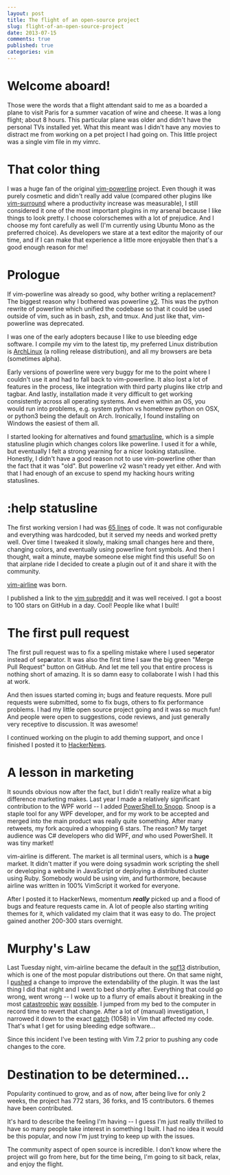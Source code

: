```yaml
---
layout: post
title: The flight of an open-source project
slug: flight-of-an-open-source-project
date: 2013-07-15
comments: true
published: true
categories: vim
---
```


# Welcome aboard!

Those were the words that a flight attendant said to me as a boarded a plane to visit Paris for a summer vacation of wine and cheese.  It was a long flight; about 8 hours.  This particular plane was older and didn't have the personal TVs installed yet.  What this meant was I didn't have any movies to distract me from working on a pet project I had going on.  This little project was a single vim file in my vimrc.

<!--more-->

# That color thing

I was a huge fan of the original [vim-powerline][a] project.  Even though it was purely cosmetic and didn't really add value (compared other plugins like [vim-surround][c] where a productivity increase was measurable), I still considered it one of the most important plugins in my arsenal because I like things to look pretty.  I choose colorschemes with a lot of prejudice.  And I choose my font carefully as well (I'm currently using Ubuntu Mono as the preferred choice).  As developers we stare at a text editor the majority of our time, and if I can make that experience a little more enjoyable then that's a good enough reason for me!

# Prologue

If vim-powerline was already so good, why bother writing a replacement?  The biggest reason why I bothered was powerline [v2][m].  This was the python rewrite of powerline which unified the codebase so that it could be used outside of vim, such as in bash, zsh, and tmux.  And just like that, vim-powerline was deprecated.

I was one of the early adopters because I like to use bleeding edge software.  I compile my vim to the latest tip, my preferred Linux distribution is [ArchLinux][e] (a rolling release distribution), and all my browsers are beta (sometimes alpha).

Early versions of powerline were very buggy for me to the point where I couldn't use it and had to fall back to vim-powerline.  It also lost a lot of features in the process, like integration with third party plugins like ctrlp and tagbar.  And lastly, installation made it very difficult to get working consistently across all operating systems.  And even within an OS, you would run into problems, e.g. system python vs homebrew python on OSX, or python3 being the default on Arch.  Ironically, I found installing on Windows the easiest of them all.

I started looking for alternatives and found [smartusline][f], which is a simple statusline plugin which changes colors like powerline.  I used it for a while, but eventually I felt a strong yearning for a nicer looking statusline.  Honestly, I didn't have a good reason not to use vim-powerline other than the fact that it was "old".  But powerline v2 wasn't ready yet either.  And with that I had enough of an excuse to spend my hacking hours writing statuslines.

# :help statusline

The first working version I had was [65 lines][g] of code.  It was not configurable and everything was hardcoded, but it served my needs and worked pretty well.  Over time I tweaked it slowly, making small changes here and there, changing colors, and eventually using powerline font symbols.  And then I thought, wait a minute, maybe someone else might find this useful!  So on that airplane ride I decided to create a plugin out of it and share it with the community.

[vim-airline][s] was born.

I published a link to the [vim subreddit][h] and it was well received.  I got a boost to 100 stars on GitHub in a day.  Cool!  People like what I built!

# The first pull request

The first pull request was to fix a spelling mistake where I used sep**e**rator instead of sep**a**rator.  It was also the first time I saw the big green "Merge Pull Request" button on GitHub.  And let me tell you that entire process is nothing short of amazing.  It is so damn easy to collaborate I wish I had this at work.

And then issues started coming in; bugs and feature requests.  More pull requests were submitted, some to fix bugs, others to fix performance problems.  I had my little open source project going and it was so much fun!  And people were open to suggestions, code reviews, and just generally very receptive to discussion.  It was awesome!

I continued working on the plugin to add theming support, and once I finished I posted it to [HackerNews][i].

# A lesson in marketing

It sounds obvious now after the fact, but I didn't really realize what a big difference marketing makes.  Last year I made a relatively significant contribution to the WPF world -- I added [PowerShell to Snoop][n].  Snoop is a staple tool for any WPF developer, and for my work to be accepted and merged into the main product was really quite something.  After many retweets, my fork acquired a whopping 6 stars.  The reason?  My target audience was C# developers who did WPF, *and* who used PowerShell.  It was tiny market!

vim-airline is different.  The market is all terminal users, which is a **huge** market.  It didn't matter if you were doing sysadmin work scripting the shell or developing a website in JavaScript or deploying a distributed cluster using Ruby.  Somebody would be using vim, and furthormore, because airline was written in 100% VimScript it worked for everyone.

After I posted it to HackerNews, momentum ***really*** picked up and a flood of bugs and feature requests came in.  A lot of people also starting writing themes for it, which validated my claim that it was easy to do.  The project gained another 200-300 stars overnight.

# Murphy's Law

Last Tuesday night, vim-airline became the default in the [spf13][j] distribution, which is one of the most popular distributions out there.  On that same night, I [pushed][k] a change to improve the extendability of the plugin.  It was the last thing I did that night and I went to bed shortly after.  Everything that could go wrong, went wrong -- I woke up to a flurry of emails about it breaking in the most [catastrophic][o] [way][p] [possible][r].  I jumped from my bed to the computer in record time to revert that change.  After a lot of (manual) investigation, I narrowed it down to the exact [patch][l] (1058) in Vim that affected my code.  That's what I get for using bleeding edge software...

Since this incident I've been testing with Vim 7.2 prior to pushing any code changes to the core.

# Destination to be determined...

Popularity continued to grow, and as of now, after being live for only 2 weeks, the project has 772 stars, 36 forks, and 15 contributors.  6 themes have been contributed.

It's hard to describe the feeling I'm having -- I guess I'm just really thrilled to have so many people take interest in something I built.  I had no idea it would be this popular, and now I'm just trying to keep up with the issues.

The community aspect of open source is incredible.  I don't know where the project will go from here, but for the time being, I'm going to sit back, relax, and enjoy the flight.


[a]: https://github.com/Lokaltog/vim-powerline
[b]: https://github.com/bling/vim-airline
[c]: https://github.com/tpope/vim-surround
[d]: https://github.com/altercation/solarized
[e]: http://www.archlinux.org
[f]: https://github.com/molok/vim-smartusline
[g]: https://github.com/bling/dotvim/blob/c39021c45289d11e515bd08c1f4a976f7ba4352e/plugin/statusline.vim
[h]: http://www.reddit.com/r/vim/comments/1hfbfz/vimairline_a_lightweight_statusline_light_as_air/
[i]: https://news.ycombinator.com/item?id=6002518
[j]: http://vim.spf13.com/
[k]: https://github.com/bling/vim-airline/commit/c0427e435d2eb2170517438ddd4f0b5fa7a8b691
[l]: https://code.google.com/p/vim/source/detail?r=66e615ce7f61948a2a4a8615d703a42d56763490&name=v7-3-1058
[m]: https://github.com/Lokaltog/powerline
[n]: http://bling.github.io/blog/2012/07/01/snoopshell-marriage-of-snoop-wpf-and/
[o]: https://github.com/bling/vim-airline/issues/49
[p]: https://github.com/bling/vim-airline/issues/45
[r]: https://github.com/spf13/spf13-vim/issues/397
[s]: https://github.com/bling/vim-airline
